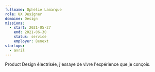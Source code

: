 ```yaml
---
fullname: Ophélie Lamarque
role: UX Designer
domaine: Design
missions:
  - start: 2021-05-27
    end: 2021-06-30
    status: service
    employer: Benext
startups: 
  - avril 
---
```


Product Design électrisée, j'essaye de vivre l'expérience que je conçois.
